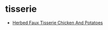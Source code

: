 # tisserie

 * [Herbed Faux Tisserie Chicken And Potatoes](../../index/h/herbed-faux-tisserie-chicken-and-potatoes-51224020.json)
